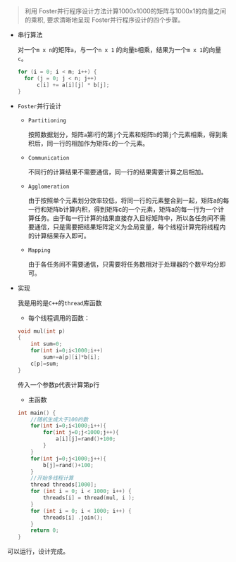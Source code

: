> 利用 Foster并行程序设计方法计算1000x1000的矩阵与1000x1的向量之间的乘积, 要求清晰地呈现 Foster并行程序设计的四个步骤。

- 串行算法

  对一个`m x n`的矩阵`a`，与一个`n x 1` 的向量`b`相乘，结果为一个`m x 1`的向量`c`。

  ```c++
  for (i = 0; i < m; i++) {
  	for (j = 0; j < n; j++)
  		c[i] += a[i][j] * b[j];
  }
  ```

- `Foster`并行设计

  - `Partitioning`

    按照数据划分，矩阵`a`第i行的第`j`个元素和矩阵`b`的第`j`个元素相乘，得到乘积后，同一行的相加作为矩阵`c`的一个元素。

  - `Communication`

    不同行的计算结果不需要通信，同一行的结果需要计算之后相加。

  - `Agglomeration`

    由于按照单个元素划分效率较低，将同一行的元素整合到一起，矩阵a的每一行和矩阵b计算内积，得到矩阵c的一个元素，矩阵a的每一行为一个计算任务。由于每一行计算的结果直接存入目标矩阵中，所以各任务间不需要通信，只是需要把结果矩阵定义为全局变量，每个线程计算完将线程内的计算结果存入即可。

  - `Mapping`

    由于各任务间不需要通信，只需要将任务数相对于处理器的个数平均分即可。

- 实现

  我是用的是`C++`的`thread`库函数

  - 每个线程调用的函数：

  ```c++
  void mul(int p)
  {
      int sum=0;
      for(int i=0;i<1000;i++)
          sum+=a[p][i]*b[i];
      c[p]=sum;
  }
  ```

  传入一个参数p代表计算第p行

  - 主函数

  ```c++
  int main() {
      //随机生成大于100的数
      for(int i=0;i<1000;i++){
          for(int j=0;j<1000;j++){
              a[i][j]=rand()+100;
          }
      }
      for(int j=0;j<1000;j++){
          b[j]=rand()+100;
      }
      //开始多线程计算
      thread threads[1000];
      for (int i = 0; i < 1000; i++) {
          threads[i] = thread(mul, i );
      }
      for (int i = 0; i < 1000; i++) {
          threads[i] .join();
      }
      return 0;
  }
  ```



可以运行，设计完成。